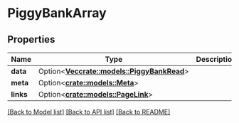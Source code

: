 # PiggyBankArray

## Properties

Name | Type | Description | Notes
------------ | ------------- | ------------- | -------------
**data** | Option<[**Vec<crate::models::PiggyBankRead>**](PiggyBankRead.md)> |  | [optional]
**meta** | Option<[**crate::models::Meta**](Meta.md)> |  | [optional]
**links** | Option<[**crate::models::PageLink**](PageLink.md)> |  | [optional]

[[Back to Model list]](../README.md#documentation-for-models) [[Back to API list]](../README.md#documentation-for-api-endpoints) [[Back to README]](../README.md)


